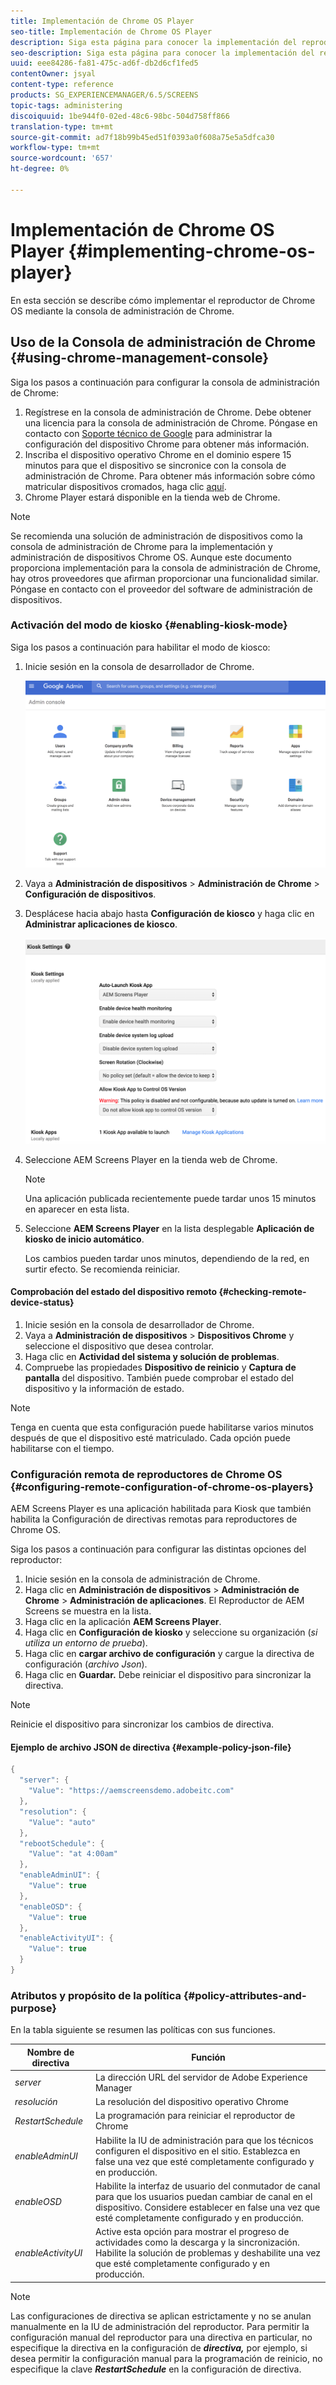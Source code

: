 ```yaml
---
title: Implementación de Chrome OS Player
seo-title: Implementación de Chrome OS Player
description: Siga esta página para conocer la implementación del reproductor de Chrome OS mediante la consola de administración de Chrome.
seo-description: Siga esta página para conocer la implementación del reproductor de Chrome OS mediante la consola de administración de Chrome.
uuid: eee84286-fa81-475c-ad6f-db2d6cf1fed5
contentOwner: jsyal
content-type: reference
products: SG_EXPERIENCEMANAGER/6.5/SCREENS
topic-tags: administering
discoiquuid: 1be944f0-02ed-48c6-98bc-504d758ff866
translation-type: tm+mt
source-git-commit: ad7f18b99b45ed51f0393a0f608a75e5a5dfca30
workflow-type: tm+mt
source-wordcount: '657'
ht-degree: 0%

---
```



# Implementación de Chrome OS Player {#implementing-chrome-os-player}

En esta sección se describe cómo implementar el reproductor de Chrome OS mediante la consola de administración de Chrome.

## Uso de la Consola de administración de Chrome {#using-chrome-management-console}

Siga los pasos a continuación para configurar la consola de administración de Chrome:

1. Regístrese en la consola de administración de Chrome. Debe obtener una licencia para la consola de administración de Chrome. Póngase en contacto con [Soporte técnico de Google](https://support.google.com/chrome/a/answer/1375678?hl=en&amp;ref_topic=2935995) para administrar la configuración del dispositivo Chrome para obtener más información.
1. Inscriba el dispositivo operativo Chrome en el dominio espere 15 minutos para que el dispositivo se sincronice con la consola de administración de Chrome. Para obtener más información sobre cómo matricular dispositivos cromados, haga clic [aquí](https://support.google.com/chrome/a/answer/1360534?hl=en).
1. Chrome Player estará disponible en la tienda web de Chrome.

>[!NOTE]
>
>Se recomienda una solución de administración de dispositivos como la consola de administración de Chrome para la implementación y administración de dispositivos Chrome OS. Aunque este documento proporciona implementación para la consola de administración de Chrome, hay otros proveedores que afirman proporcionar una funcionalidad similar. Póngase en contacto con el proveedor del software de administración de dispositivos.

### Activación del modo de kiosko {#enabling-kiosk-mode}

Siga los pasos a continuación para habilitar el modo de kiosco:

1. Inicie sesión en la consola de desarrollador de Chrome.

   ![screen_shot_2017-12-08at20303pm](assets/screen_shot_2017-12-08at20303pm.png)

1. Vaya a **Administración de dispositivos** > **Administración de Chrome** > **Configuración de dispositivos**.
1. Desplácese hacia abajo hasta **Configuración de kiosco** y haga clic en **Administrar aplicaciones de kiosco**.

   ![kiosco](assets/kiosk.png)

1. Seleccione AEM Screens Player en la tienda web de Chrome.

   >[!NOTE]
   >
   >Una aplicación publicada recientemente puede tardar unos 15 minutos en aparecer en esta lista.

1. Seleccione **AEM Screens Player** en la lista desplegable **Aplicación de kiosko de inicio automático**.

   Los cambios pueden tardar unos minutos, dependiendo de la red, en surtir efecto. Se recomienda reiniciar.

#### Comprobación del estado del dispositivo remoto {#checking-remote-device-status}

1. Inicie sesión en la consola de desarrollador de Chrome.
1. Vaya a **Administración de dispositivos** > **Dispositivos Chrome** y seleccione el dispositivo que desea controlar.
1. Haga clic en **Actividad del sistema y solución de problemas**.
1. Compruebe las propiedades **Dispositivo de reinicio** y **Captura de pantalla** del dispositivo. También puede comprobar el estado del dispositivo y la información de estado.

>[!NOTE]
>
>Tenga en cuenta que esta configuración puede habilitarse varios minutos después de que el dispositivo esté matriculado. Cada opción puede habilitarse con el tiempo.

### Configuración remota de reproductores de Chrome OS {#configuring-remote-configuration-of-chrome-os-players}

AEM Screens Player es una aplicación habilitada para Kiosk que también habilita la Configuración de directivas remotas para reproductores de Chrome OS.

Siga los pasos a continuación para configurar las distintas opciones del reproductor:

1. Inicie sesión en la consola de administración de Chrome.
1. Haga clic en **Administración de dispositivos** > **Administración de Chrome** > **Administración de aplicaciones**. El Reproductor de AEM Screens se muestra en la lista.
1. Haga clic en la aplicación **AEM Screens Player**.
1. Haga clic en **Configuración de kiosko** y seleccione su organización (*si utiliza un entorno de prueba*).
1. Haga clic en **cargar archivo de configuración** y cargue la directiva de configuración (*archivo Json*).
1. Haga clic en **Guardar.** Debe reiniciar el dispositivo para sincronizar la directiva.

>[!NOTE]
>
>Reinicie el dispositivo para sincronizar los cambios de directiva.

#### Ejemplo de archivo JSON de directiva {#example-policy-json-file}

```java
{
  "server": {
    "Value": "https://aemscreensdemo.adobeitc.com"
  },
  "resolution": {
    "Value": "auto"
  },
  "rebootSchedule": {
    "Value": "at 4:00am"
  },
  "enableAdminUI": {
    "Value": true
  },
  "enableOSD": {
    "Value": true
  },
  "enableActivityUI": {
    "Value": true
  }
}
```

### Atributos y propósito de la política {#policy-attributes-and-purpose}

En la tabla siguiente se resumen las políticas con sus funciones.

| **Nombre de directiva** | **Función** |
|---|---|
| *server* | La dirección URL del servidor de Adobe Experience Manager |
| *resolución* | La resolución del dispositivo operativo Chrome |
| *RestartSchedule* | La programación para reiniciar el reproductor de Chrome |
| *enableAdminUI* | Habilite la IU de administración para que los técnicos configuren el dispositivo en el sitio. Establezca en false una vez que esté completamente configurado y en producción. |
| *enableOSD* | Habilite la interfaz de usuario del conmutador de canal para que los usuarios puedan cambiar de canal en el dispositivo. Considere establecer en false una vez que esté completamente configurado y en producción. |
| *enableActivityUI* | Active esta opción para mostrar el progreso de actividades como la descarga y la sincronización. Habilite la solución de problemas y deshabilite una vez que esté completamente configurado y en producción. |

>[!NOTE]
>
>Las configuraciones de directiva se aplican estrictamente y no se anulan manualmente en la IU de administración del reproductor. Para permitir la configuración manual del reproductor para una directiva en particular, no especifique la directiva en la configuración de ***directiva,*** por ejemplo, si desea permitir la configuración manual para la programación de reinicio, no especifique la clave ***RestartSchedule*** en la configuración de directiva.
